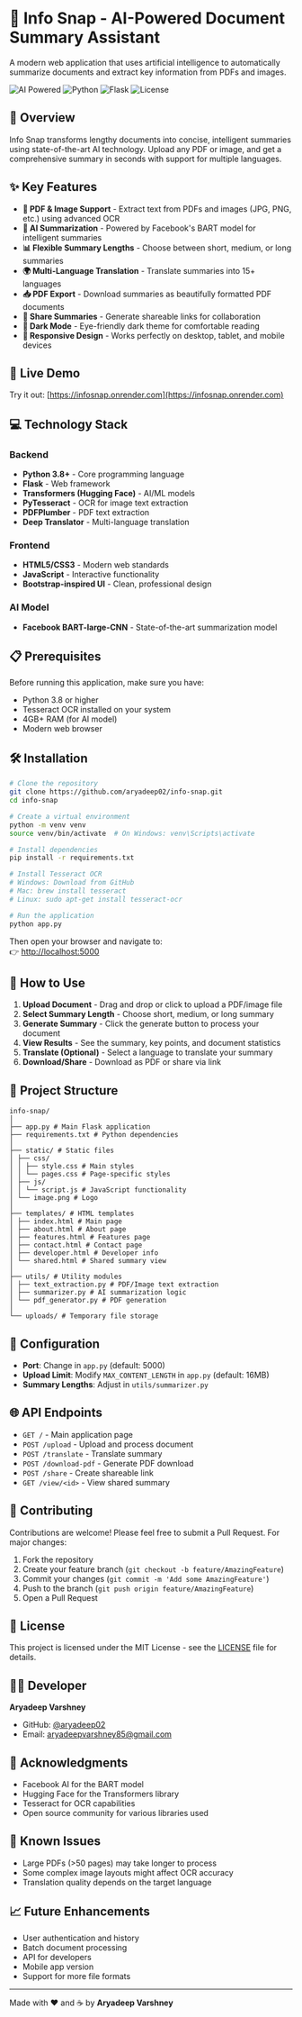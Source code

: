 # 📑 Info Snap - AI-Powered Document Summary Assistant

A modern web application that uses artificial intelligence to automatically summarize documents and extract key information from PDFs and images.

![AI Powered](https://img.shields.io/badge/AI-Powered-blue) ![Python](https://img.shields.io/badge/Python-3.8+-green) ![Flask](https://img.shields.io/badge/Flask-2.3.2-red) ![License](https://img.shields.io/badge/License-MIT-yellow)

## 🌟 Overview

Info Snap transforms lengthy documents into concise, intelligent summaries using state-of-the-art AI technology. Upload any PDF or image, and get a comprehensive summary in seconds with support for multiple languages.

## ✨ Key Features

- **📄 PDF & Image Support** - Extract text from PDFs and images (JPG, PNG, etc.) using advanced OCR  
- **🤖 AI Summarization** - Powered by Facebook's BART model for intelligent summaries  
- **📊 Flexible Summary Lengths** - Choose between short, medium, or long summaries  
- **🌍 Multi-Language Translation** - Translate summaries into 15+ languages  
- **📥 PDF Export** - Download summaries as beautifully formatted PDF documents  
- **🔗 Share Summaries** - Generate shareable links for collaboration  
- **🌙 Dark Mode** - Eye-friendly dark theme for comfortable reading  
- **📱 Responsive Design** - Works perfectly on desktop, tablet, and mobile devices  

## 🚀 Live Demo

Try it out: [https://infosnap.onrender.com](https://infosnap.onrender.com)

## 💻 Technology Stack

### Backend
- **Python 3.8+** - Core programming language  
- **Flask** - Web framework  
- **Transformers (Hugging Face)** - AI/ML models  
- **PyTesseract** - OCR for image text extraction  
- **PDFPlumber** - PDF text extraction  
- **Deep Translator** - Multi-language translation  

### Frontend
- **HTML5/CSS3** - Modern web standards  
- **JavaScript** - Interactive functionality  
- **Bootstrap-inspired UI** - Clean, professional design  

### AI Model
- **Facebook BART-large-CNN** - State-of-the-art summarization model  

## 📋 Prerequisites

Before running this application, make sure you have:

- Python 3.8 or higher  
- Tesseract OCR installed on your system  
- 4GB+ RAM (for AI model)  
- Modern web browser  

## 🛠️ Installation

```bash
# Clone the repository
git clone https://github.com/aryadeep02/info-snap.git
cd info-snap

# Create a virtual environment
python -m venv venv
source venv/bin/activate  # On Windows: venv\Scripts\activate

# Install dependencies
pip install -r requirements.txt

# Install Tesseract OCR
# Windows: Download from GitHub
# Mac: brew install tesseract
# Linux: sudo apt-get install tesseract-ocr

# Run the application
python app.py

```
Then open your browser and navigate to:  
👉 [http://localhost:5000](http://localhost:5000)

## 📝 How to Use

1. **Upload Document** - Drag and drop or click to upload a PDF/image file  
2. **Select Summary Length** - Choose short, medium, or long summary  
3. **Generate Summary** - Click the generate button to process your document  
4. **View Results** - See the summary, key points, and document statistics  
5. **Translate (Optional)** - Select a language to translate your summary  
6. **Download/Share** - Download as PDF or share via link  

## 📁 Project Structure
```
info-snap/
│
├── app.py # Main Flask application
├── requirements.txt # Python dependencies
│
├── static/ # Static files
│ ├── css/
│ │ ├── style.css # Main styles
│ │ └── pages.css # Page-specific styles
│ ├── js/
│ │ └── script.js # JavaScript functionality
│ └── image.png # Logo
│
├── templates/ # HTML templates
│ ├── index.html # Main page
│ ├── about.html # About page
│ ├── features.html # Features page
│ ├── contact.html # Contact page
│ ├── developer.html # Developer info
│ └── shared.html # Shared summary view
│
├── utils/ # Utility modules
│ ├── text_extraction.py # PDF/Image text extraction
│ ├── summarizer.py # AI summarization logic
│ └── pdf_generator.py # PDF generation
│
└── uploads/ # Temporary file storage
```

## 🔧 Configuration

- **Port**: Change in `app.py` (default: 5000)  
- **Upload Limit**: Modify `MAX_CONTENT_LENGTH` in `app.py` (default: 16MB)  
- **Summary Lengths**: Adjust in `utils/summarizer.py`  

## 🌐 API Endpoints

- `GET /` - Main application page  
- `POST /upload` - Upload and process document  
- `POST /translate` - Translate summary  
- `POST /download-pdf` - Generate PDF download  
- `POST /share` - Create shareable link  
- `GET /view/<id>` - View shared summary  

## 🤝 Contributing

Contributions are welcome! Please feel free to submit a Pull Request. For major changes:

1. Fork the repository  
2. Create your feature branch (`git checkout -b feature/AmazingFeature`)  
3. Commit your changes (`git commit -m 'Add some AmazingFeature'`)  
4. Push to the branch (`git push origin feature/AmazingFeature`)  
5. Open a Pull Request  

## 📄 License

This project is licensed under the MIT License - see the [LICENSE](LICENSE) file for details.

## 👨‍💻 Developer

**Aryadeep Varshney**  

- GitHub: [@aryadeep02](https://github.com/aryadeep02)  
- Email: aryadeepvarshney85@gmail.com  

## 🙏 Acknowledgments

- Facebook AI for the BART model  
- Hugging Face for the Transformers library  
- Tesseract for OCR capabilities  
- Open source community for various libraries used  

## 🐛 Known Issues

- Large PDFs (>50 pages) may take longer to process  
- Some complex image layouts might affect OCR accuracy  
- Translation quality depends on the target language  

## 📈 Future Enhancements

- User authentication and history  
- Batch document processing  
- API for developers  
- Mobile app version  
- Support for more file formats  

---

   Made with ❤️ and ☕️ by **Aryadeep Varshney**



